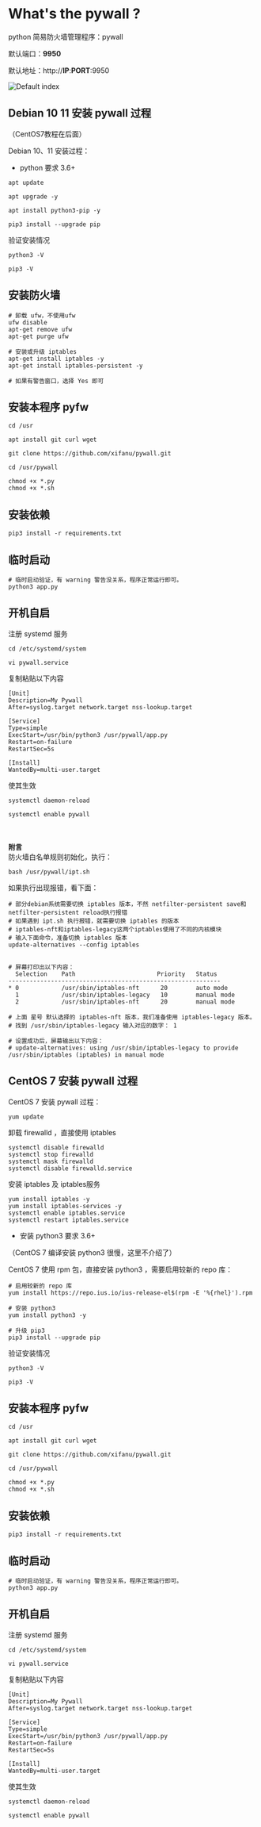 # What's the pywall ?

python 简易防火墙管理程序：pywall

默认端口：**9950**

默认地址：http://**IP**:**PORT**:9950

![Default index](screen/index.jpg) 


## Debian 10 11 安装 pywall 过程

（CentOS7教程在后面）

Debian 10、11 安装过程：

- python 要求 3.6+

```
apt update

apt upgrade -y

apt install python3-pip -y

pip3 install --upgrade pip

```

验证安装情况

```
python3 -V

pip3 -V
```

## 安装防火墙
```
# 卸载 ufw，不使用ufw
ufw disable
apt-get remove ufw
apt-get purge ufw

# 安装或升级 iptables
apt-get install iptables -y
apt-get install iptables-persistent -y

# 如果有警告窗口，选择 Yes 即可
```


## 安装本程序 pyfw

```
cd /usr
```

```
apt install git curl wget

git clone https://github.com/xifanu/pywall.git

cd /usr/pywall

chmod +x *.py
chmod +x *.sh
```

## 安装依赖

```
pip3 install -r requirements.txt
```

## 临时启动

```
# 临时启动验证，有 warning 警告没关系，程序正常运行即可。
python3 app.py
```

## 开机自启

注册 systemd 服务

```
cd /etc/systemd/system

vi pywall.service
```

复制粘贴以下内容

```
[Unit]
Description=My Pywall
After=syslog.target network.target nss-lookup.target

[Service]
Type=simple
ExecStart=/usr/bin/python3 /usr/pywall/app.py
Restart=on-failure
RestartSec=5s

[Install]
WantedBy=multi-user.target
```

使其生效

```
systemctl daemon-reload

systemctl enable pywall
```
　
 　
  　
   　
    　 
　
　

**附言**  
防火墙白名单规则初始化，执行： 
```
bash /usr/pywall/ipt.sh
```

如果执行出现报错，看下面： 
```
# 部分debian系统需要切换 iptables 版本，不然 netfilter-persistent save和netfilter-persistent reload执行报错
# 如果遇到 ipt.sh 执行报错，就需要切换 iptables 的版本
# iptables-nft和iptables-legacy这两个iptables使用了不同的内核模块
# 输入下面命令，准备切换 iptables 版本
update-alternatives --config iptables


# 屏幕打印出以下内容：
  Selection    Path                       Priority   Status
------------------------------------------------------------
* 0            /usr/sbin/iptables-nft      20        auto mode
  1            /usr/sbin/iptables-legacy   10        manual mode
  2            /usr/sbin/iptables-nft      20        manual mode

# 上面 星号 默认选择的 iptables-nft 版本，我们准备使用 iptables-legacy 版本。
# 找到 /usr/sbin/iptables-legacy 输入对应的数字： 1

# 设置成功后，屏幕输出以下内容：
# update-alternatives: using /usr/sbin/iptables-legacy to provide /usr/sbin/iptables (iptables) in manual mode
```

## CentOS 7 安装 pywall 过程

CentOS 7 安装 pywall 过程：

```
yum update
```

卸载 firewalld ，直接使用 iptables

```
systemctl disable firewalld
systemctl stop firewalld
systemctl mask firewalld
systemctl disable firewalld.service
```

安装 iptables 及 iptables服务

```
yum install iptables -y
yum install iptables-services -y
systemctl enable iptables.service
systemctl restart iptables.service
```

- 安装 python3 要求 3.6+

（CentOS 7 编译安装 python3 很慢，这里不介绍了）

CentOS 7 使用 rpm 包，直接安装 python3 ，需要启用较新的 repo 库：

```
# 启用较新的 repo 库
yum install https://repo.ius.io/ius-release-el$(rpm -E '%{rhel}').rpm

# 安装 python3
yum install python3 -y

# 升级 pip3
pip3 install --upgrade pip
```

验证安装情况

```
python3 -V

pip3 -V
```


## 安装本程序 pyfw

```
cd /usr
```

```
apt install git curl wget

git clone https://github.com/xifanu/pywall.git

cd /usr/pywall

chmod +x *.py
chmod +x *.sh
```

## 安装依赖

```
pip3 install -r requirements.txt
```

## 临时启动

```
# 临时启动验证，有 warning 警告没关系，程序正常运行即可。
python3 app.py
```

## 开机自启

注册 systemd 服务

```
cd /etc/systemd/system

vi pywall.service
```

复制粘贴以下内容

```
[Unit]
Description=My Pywall
After=syslog.target network.target nss-lookup.target

[Service]
Type=simple
ExecStart=/usr/bin/python3 /usr/pywall/app.py
Restart=on-failure
RestartSec=5s

[Install]
WantedBy=multi-user.target
```

使其生效

```
systemctl daemon-reload

systemctl enable pywall
```
　
 　